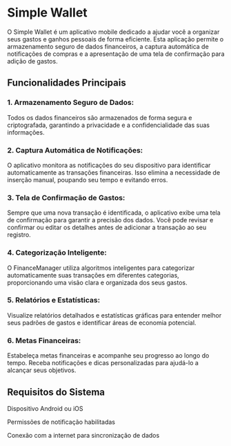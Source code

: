 <H1>Simple Wallet</H1>

O Simple Wallet é um aplicativo mobile dedicado a ajudar você a organizar seus gastos e ganhos pessoais de forma eficiente. Esta aplicação permite o armazenamento seguro de dados financeiros, a captura automática de notificações de compras e a apresentação de uma tela de confirmação para adição de gastos.

<h2>Funcionalidades Principais</h2>

<h3>1. Armazenamento Seguro de Dados:</h3>

Todos os dados financeiros são armazenados de forma segura e criptografada, garantindo a privacidade e a confidencialidade das suas informações.

<h3>2. Captura Automática de Notificações:</h3>

O aplicativo monitora as notificações do seu dispositivo para identificar automaticamente as transações financeiras. Isso elimina a necessidade de inserção manual, poupando seu tempo e evitando erros.

<h3>3. Tela de Confirmação de Gastos:</h3>

Sempre que uma nova transação é identificada, o aplicativo exibe uma tela de confirmação para garantir a precisão dos dados. Você pode revisar e confirmar ou editar os detalhes antes de adicionar a transação ao seu registro.

<h3>4. Categorização Inteligente:</h3>

O FinanceManager utiliza algoritmos inteligentes para categorizar automaticamente suas transações em diferentes categorias, proporcionando uma visão clara e organizada dos seus gastos.

<h3>5. Relatórios e Estatísticas:</h3>

Visualize relatórios detalhados e estatísticas gráficas para entender melhor seus padrões de gastos e identificar áreas de economia potencial.

<h3>6. Metas Financeiras:</h3>

Estabeleça metas financeiras e acompanhe seu progresso ao longo do tempo. Receba notificações e dicas personalizadas para ajudá-lo a alcançar seus objetivos.

<h2>Requisitos do Sistema</h2>

Dispositivo Android ou iOS

Permissões de notificação habilitadas

Conexão com a internet para sincronização de dados
